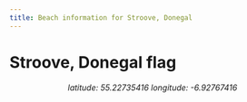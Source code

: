 ```yaml
---
title: Beach information for Stroove, Donegal
---
```

# Stroove, Donegal <span class="material-icons" color="blue">flag</span>

<div align="center"><i>latitude: 55.22735416 longitude: -6.92767416</i></div>